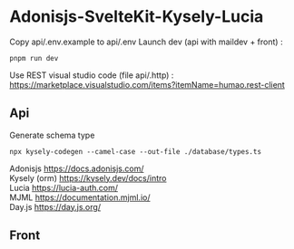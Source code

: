 # Adonisjs-SvelteKit-Kysely-Lucia

Copy api/.env.example to api/.env
Launch dev (api with maildev + front) :

    pnpm run dev

Use REST visual studio code (file api/.http) : https://marketplace.visualstudio.com/items?itemName=humao.rest-client


## Api

Generate schema type

    npx kysely-codegen --camel-case --out-file ./database/types.ts 

Adonisjs https://docs.adonisjs.com/  
Kysely (orm) https://kysely.dev/docs/intro  
Lucia https://lucia-auth.com/  
MJML https://documentation.mjml.io/  
Day.js https://day.js.org/  

## Front

